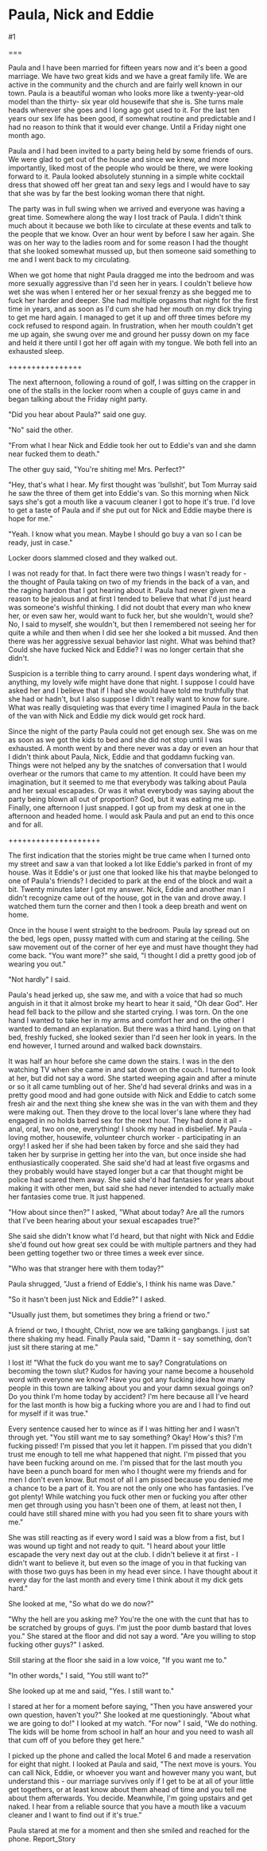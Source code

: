 Paula, Nick and Eddie
=====================
#1 

 

 

===

Paula and I have been married for fifteen years now and it's been a good marriage. We have two great kids and we have a great family life. We are active in the community and the church and are fairly well known in our town. Paula is a beautiful woman who looks more like a twenty-year-old model than the thirty- six year old housewife that she is. She turns male heads wherever she goes and I long ago got used to it. For the last ten years our sex life has been good, if somewhat routine and predictable and I had no reason to think that it would ever change. Until a Friday night one month ago. 

 Paula and I had been invited to a party being held by some friends of ours. We were glad to get out of the house and since we knew, and more importantly, liked most of the people who would be there, we were looking forward to it. Paula looked absolutely stunning in a simple white cocktail dress that showed off her great tan and sexy legs and I would have to say that she was by far the best looking woman there that night. 

 The party was in full swing when we arrived and everyone was having a great time. Somewhere along the way I lost track of Paula. I didn't think much about it because we both like to circulate at these events and talk to the people that we know. Over an hour went by before I saw her again. She was on her way to the ladies room and for some reason I had the thought that she looked somewhat mussed up, but then someone said something to me and I went back to my circulating. 

 When we got home that night Paula dragged me into the bedroom and was more sexually aggressive than I'd seen her in years. I couldn't believe how wet she was when I entered her or her sexual frenzy as she begged me to fuck her harder and deeper. She had multiple orgasms that night for the first time in years, and as soon as I'd cum she had her mouth on my dick trying to get me hard again. I managed to get it up and off three times before my cock refused to respond again. In frustration, when her mouth couldn't get me up again, she swung over me and ground her pussy down on my face and held it there until I got her off again with my tongue. We both fell into an exhausted sleep. 

 ++++++++++++++++ 

 The next afternoon, following a round of golf, I was sitting on the crapper in one of the stalls in the locker room when a couple of guys came in and began talking about the Friday night party. 

 "Did you hear about Paula?" said one guy. 

 "No" said the other. 

 "From what I hear Nick and Eddie took her out to Eddie's van and she damn near fucked them to death." 

 The other guy said, "You're shiting me! Mrs. Perfect?" 

 "Hey, that's what I hear. My first thought was 'bullshit', but Tom Murray said he saw the three of them get into Eddie's van. So this morning when Nick says she's got a mouth like a vacuum cleaner I got to hope it's true. I'd love to get a taste of Paula and if she put out for Nick and Eddie maybe there is hope for me." 

 "Yeah. I know what you mean. Maybe I should go buy a van so I can be ready, just in case." 

 Locker doors slammed closed and they walked out. 

 I was not ready for that. In fact there were two things I wasn't ready for - the thought of Paula taking on two of my friends in the back of a van, and the raging hardon that I got hearing about it. Paula had never given me a reason to be jealous and at first I tended to believe that what I'd just heard was someone's wishful thinking. I did not doubt that every man who knew her, or even saw her, would want to fuck her, but she wouldn't, would she? No, I said to myself, she wouldn't, but then I remembered not seeing her for quite a while and then when I did see her she looked a bit mussed. And then there was her aggressive sexual behavior last night. What was behind that? Could she have fucked Nick and Eddie? I was no longer certain that she didn't. 

 Suspicion is a terrible thing to carry around. I spent days wondering what, if anything, my lovely wife might have done that night. I suppose I could have asked her and I believe that if I had she would have told me truthfully that she had or hadn't, but I also suppose I didn't really want to know for sure. What was really disquieting was that every time I imagined Paula in the back of the van with Nick and Eddie my dick would get rock hard. 

 Since the night of the party Paula could not get enough sex. She was on me as soon as we got the kids to bed and she did not stop until I was exhausted. A month went by and there never was a day or even an hour that I didn't think about Paula, Nick, Eddie and that goddamn fucking van. Things were not helped any by the snatches of conversation that I would overhear or the rumors that came to my attention. It could have been my imagination, but it seemed to me that everybody was talking about Paula and her sexual escapades. Or was it what everybody was saying about the party being blown all out of proportion? God, but it was eating me up. Finally, one afternoon I just snapped. I got up from my desk at one in the afternoon and headed home. I would ask Paula and put an end to this once and for all. 

 ++++++++++++++++++++ 

 The first indication that the stories might be true came when I turned onto my street and saw a van that looked a lot like Eddie's parked in front of my house. Was it Eddie's or just one that looked like his that maybe belonged to one of Paula's friends? I decided to park at the end of the block and wait a bit. Twenty minutes later I got my answer. Nick, Eddie and another man I didn't recognize came out of the house, got in the van and drove away. I watched them turn the corner and then I took a deep breath and went on home. 

 Once in the house I went straight to the bedroom. Paula lay spread out on the bed, legs open, pussy matted with cum and staring at the ceiling. She saw movement out of the corner of her eye and must have thought they had come back. "You want more?" she said, "I thought I did a pretty good job of wearing you out." 

 "Not hardly" I said. 

 Paula's head jerked up, she saw me, and with a voice that had so much anguish in it that it almost broke my heart to hear it said, "Oh dear God". Her head fell back to the pillow and she started crying. I was torn. On the one hand I wanted to take her in my arms and comfort her and on the other I wanted to demand an explanation. But there was a third hand. Lying on that bed, freshly fucked, she looked sexier than I'd seen her look in years. In the end however, I turned around and walked back downstairs. 

 It was half an hour before she came down the stairs. I was in the den watching TV when she came in and sat down on the couch. I turned to look at her, but did not say a word. She started weeping again and after a minute or so it all came tumbling out of her. She'd had several drinks and was in a pretty good mood and had gone outside with Nick and Eddie to catch some fresh air and the next thing she knew she was in the van with them and they were making out. Then they drove to the local lover's lane where they had engaged in no holds barred sex for the next hour. They had done it all - anal, oral, two on one, everything! I shook my head in disbelief. My Paula - loving mother, housewife, volunteer church worker - participating in an orgy! I asked her if she had been taken by force and she said they had taken her by surprise in getting her into the van, but once inside she had enthusiastically cooperated. She said she'd had at least five orgasms and they probably would have stayed longer but a car that thought might be police had scared them away. She said she'd had fantasies for years about making it with other men, but said she had never intended to actually make her fantasies come true. It just happened. 

 "How about since then?" I asked, "What about today? Are all the rumors that I've been hearing about your sexual escapades true?" 

 She said she didn't know what I'd heard, but that night with Nick and Eddie she'd found out how great sex could be with multiple partners and they had been getting together two or three times a week ever since. 

 "Who was that stranger here with them today?" 

 Paula shrugged, "Just a friend of Eddie's, I think his name was Dave." 

 "So it hasn't been just Nick and Eddie?" I asked. 

 "Usually just them, but sometimes they bring a friend or two." 

 A friend or two, I thought, Christ, now we are talking gangbangs. I just sat there shaking my head. Finally Paula said, "Damn it - say something, don't just sit there staring at me." 

 I lost it! "What the fuck do you want me to say? Congratulations on becoming the town slut? Kudos for having your name become a household word with everyone we know? Have you got any fucking idea how many people in this town are talking about you and your damn sexual goings on? Do you think I'm home today by accident? I'm here because all I've heard for the last month is how big a fucking whore you are and I had to find out for myself if it was true." 

 Every sentence caused her to wince as if I was hitting her and I wasn't through yet. "You still want me to say something? Okay! How's this? I'm fucking pissed! I'm pissed that you let it happen. I'm pissed that you didn't trust me enough to tell me what happened that night. I'm pissed that you have been fucking around on me. I'm pissed that for the last mouth you have been a punch board for men who I thought were my friends and for men I don't even know. But most of all I am pissed because you denied me a chance to be a part of it. You are not the only one who has fantasies. I've got plenty! While watching you fuck other men or fucking you after other men get through using you hasn't been one of them, at least not then, I could have still shared mine with you had you seen fit to share yours with me." 

 She was still reacting as if every word I said was a blow from a fist, but I was wound up tight and not ready to quit. "I heard about your little escapade the very next day out at the club. I didn't believe it at first - I didn't want to believe it, but even so the image of you in that fucking van with those two guys has been in my head ever since. I have thought about it every day for the last month and every time I think about it my dick gets hard." 

 She looked at me, "So what do we do now?" 

 "Why the hell are you asking me? You're the one with the cunt that has to be scratched by groups of guys. I'm just the poor dumb bastard that loves you." She stared at the floor and did not say a word. "Are you willing to stop fucking other guys?" I asked. 

 Still staring at the floor she said in a low voice, "If you want me to." 

 "In other words," I said, "You still want to?" 

 She looked up at me and said, "Yes. I still want to." 

 I stared at her for a moment before saying, "Then you have answered your own question, haven't you?" She looked at me questioningly. "About what we are going to do!" I looked at my watch. "For now" I said, "We do nothing. The kids will be home from school in half an hour and you need to wash all that cum off of you before they get here." 

 I picked up the phone and called the local Motel 6 and made a reservation for eight that night. I looked at Paula and said, "The next move is yours. You can call Nick, Eddie, or whoever you want and however many you want, but understand this - our marriage survives only if I get to be at all of your little get togethers, or at least know about them ahead of time and you tell me about them afterwards. You decide. Meanwhile, I'm going upstairs and get naked. I hear from a reliable source that you have a mouth like a vacuum cleaner and I want to find out if it's true." 

 Paula stared at me for a moment and then she smiled and reached for the phone. Report_Story 
